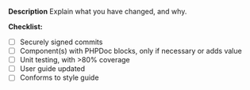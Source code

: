 <!--

Each pull request should address a single issue and have a meaningful title.

- Pull requests must be in English.
- If a pull request fixes an issue, reference the issue with a suitable keyword (e.g., Fixes <issue number>).
- All bug fixes should be sent to the __"develop"__ branch, this is where the next bug fix version will be developed.
- PRs with any enhancement should be sent to the next minor version branch, e.g. __"4.3"__

-->
**Description**
Explain what you have changed, and why.

**Checklist:**
- [ ] Securely signed commits
- [ ] Component(s) with PHPDoc blocks, only if necessary or adds value
- [ ] Unit testing, with >80% coverage
- [ ] User guide updated
- [ ] Conforms to style guide
